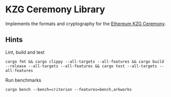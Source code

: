 # KZG Ceremony Library

Implements the formats and cryptography for the [Ethereum KZG Ceremony](https://github.com/ethereum/kzg-ceremony-specs/).

## Hints

Lint, build and test

```shell
cargo fmt && cargo clippy --all-targets --all-features && cargo build --release --all-targets --all-features && cargo test --all-targets --all-features
```

Run benchmarks

```shell
cargo bench --bench=criterion --features=bench,arkworks
```
